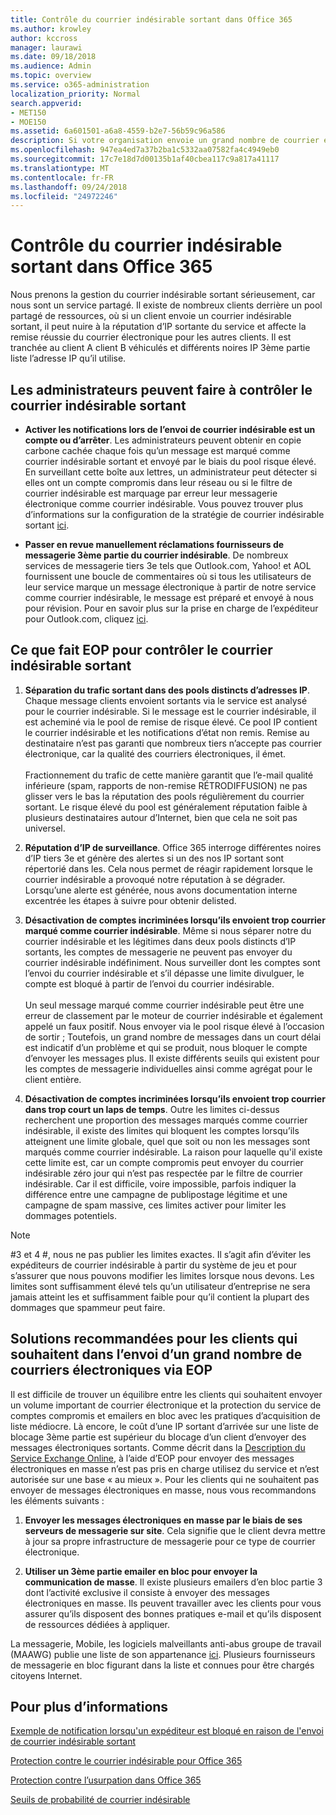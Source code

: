 ```yaml
---
title: Contrôle du courrier indésirable sortant dans Office 365
ms.author: krowley
author: kccross
manager: laurawi
ms.date: 09/18/2018
ms.audience: Admin
ms.topic: overview
ms.service: o365-administration
localization_priority: Normal
search.appverid:
- MET150
- MOE150
ms.assetid: 6a601501-a6a8-4559-b2e7-56b59c96a586
description: Si votre organisation envoie un grand nombre de courrier en nombre qui a été marqué comme courrier indésirable, vous pourriez être bloqué à partir de l’envoi de courrier électronique avec Office 365. Lisez cet article pour en savoir plus sur ce comportement et ce que vous pouvez faire parler.
ms.openlocfilehash: 947ea4ed7a37b2ba1c5332aa07582fa4c4949eb0
ms.sourcegitcommit: 17c7e18d7d00135b1af40cbea117c9a817a41117
ms.translationtype: MT
ms.contentlocale: fr-FR
ms.lasthandoff: 09/24/2018
ms.locfileid: "24972246"
---
```

# <a name="controlling-outbound-spam-in-office-365"></a>Contrôle du courrier indésirable sortant dans Office 365

Nous prenons la gestion du courrier indésirable sortant sérieusement, car nous sont un service partagé.  Il existe de nombreux clients derrière un pool partagé de ressources, où si un client envoie un courrier indésirable sortant, il peut nuire à la réputation d’IP sortante du service et affecte la remise réussie du courrier électronique pour les autres clients. Il est tranchée au client A client B véhiculés et différents noires IP 3ème partie liste l’adresse IP qu’il utilise.

## <a name="what-admins-can-do-to-control-outbound-spam"></a>Les administrateurs peuvent faire à contrôler le courrier indésirable sortant

- **Activer les notifications lors de l’envoi de courrier indésirable est un compte ou d’arrêter**. Les administrateurs peuvent obtenir en copie carbone cachée chaque fois qu’un message est marqué comme courrier indésirable sortant et envoyé par le biais du pool risque élevé. En surveillant cette boîte aux lettres, un administrateur peut détecter si elles ont un compte compromis dans leur réseau ou si le filtre de courrier indésirable est marquage par erreur leur messagerie électronique comme courrier indésirable.  Vous pouvez trouver plus d’informations sur la configuration de la stratégie de courrier indésirable sortant [ici](configure-the-outbound-spam-policy.md).
 
- **Passer en revue manuellement réclamations fournisseurs de messagerie 3ème partie du courrier indésirable**. De nombreux services de messagerie tiers 3e tels que Outlook.com, Yahoo! et AOL fournissent une boucle de commentaires où si tous les utilisateurs de leur service marque un message électronique à partir de notre service comme courrier indésirable, le message est préparé et envoyé à nous pour révision. Pour en savoir plus sur la prise en charge de l’expéditeur pour Outlook.com, cliquez [ici](https://sendersupport.olc.protection.outlook.com/pm/services.aspx).

## <a name="what-eop-does-to-control-outbound-spam"></a>Ce que fait EOP pour contrôler le courrier indésirable sortant 

1. **Séparation du trafic sortant dans des pools distincts d’adresses IP**. Chaque message clients envoient sortants via le service est analysé pour le courrier indésirable. Si le message est le courrier indésirable, il est acheminé via le pool de remise de risque élevé. Ce pool IP contient le courrier indésirable et les notifications d’état non remis. Remise au destinataire n’est pas garanti que nombreux tiers n’accepte pas courrier électronique, car la qualité des courriers électroniques, il émet.<br/><br/>Fractionnement du trafic de cette manière garantit que l’e-mail qualité inférieure (spam, rapports de non-remise RÉTRODIFFUSION) ne pas glisser vers le bas la réputation des pools régulièrement du courrier sortant. Le risque élevé du pool est généralement réputation faible à plusieurs destinataires autour d’Internet, bien que cela ne soit pas universel. 

2. **Réputation d’IP de surveillance**. Office 365 interroge différentes noires d’IP tiers 3e et génère des alertes si un des nos IP sortant sont répertorié dans les. Cela nous permet de réagir rapidement lorsque le courrier indésirable a provoqué notre réputation à se dégrader. Lorsqu’une alerte est générée, nous avons documentation interne excentrée les étapes à suivre pour obtenir delisted. 

3. **Désactivation de comptes incriminées lorsqu’ils envoient trop courrier marqué comme courrier indésirable**. Même si nous séparer notre du courrier indésirable et les légitimes dans deux pools distincts d’IP sortants, les comptes de messagerie ne peuvent pas envoyer du courrier indésirable indéfiniment. Nous surveiller dont les comptes sont l’envoi du courrier indésirable et s’il dépasse une limite divulguer, le compte est bloqué à partir de l’envoi du courrier indésirable.<br/><br/>Un seul message marqué comme courrier indésirable peut être une erreur de classement par le moteur de courrier indésirable et également appelé un faux positif. Nous envoyer via le pool risque élevé à l’occasion de sortir ; Toutefois, un grand nombre de messages dans un court délai est indicatif d’un problème et qui se produit, nous bloquer le compte d’envoyer les messages plus. Il existe différents seuils qui existent pour les comptes de messagerie individuelles ainsi comme agrégat pour le client entière.

4. **Désactivation de comptes incriminées lorsqu’ils envoient trop courrier dans trop court un laps de temps**. Outre les limites ci-dessus recherchent une proportion des messages marqués comme courrier indésirable, il existe des limites qui bloquent les comptes lorsqu’ils atteignent une limite globale, quel que soit ou non les messages sont marqués comme courrier indésirable. La raison pour laquelle qu'il existe cette limite est, car un compte compromis peut envoyer du courrier indésirable zéro jour qui n’est pas respectée par le filtre de courrier indésirable. Car il est difficile, voire impossible, parfois indiquer la différence entre une campagne de publipostage légitime et une campagne de spam massive, ces limites activer pour limiter les dommages potentiels.

> [!NOTE]
> #3 et 4 #, nous ne pas publier les limites exactes.  Il s’agit afin d’éviter les expéditeurs de courrier indésirable à partir du système de jeu et pour s’assurer que nous pouvons modifier les limites lorsque nous devons. Les limites sont suffisamment élevé tels qu’un utilisateur d’entreprise ne sera jamais atteint les et suffisamment faible pour qu’il contient la plupart des dommages que spammeur peut faire. 

## <a name="recommended-workarounds-for-customers-who-want-to-send-outbound-a-lot-of-email-through-eop"></a>Solutions recommandées pour les clients qui souhaitent dans l’envoi d’un grand nombre de courriers électroniques via EOP

Il est difficile de trouver un équilibre entre les clients qui souhaitent envoyer un volume important de courrier électronique et la protection du service de comptes compromis et emailers en bloc avec les pratiques d’acquisition de liste médiocre. Là encore, le coût d’une IP sortant d’arrivée sur une liste de blocage 3ème partie est supérieur du blocage d’un client d’envoyer des messages électroniques sortants. Comme décrit dans la [Description du Service Exchange Online](https://technet.microsoft.com/library/exchange-online-limits.aspx#RecipientLimits), à l’aide d’EOP pour envoyer des messages électroniques en masse n’est pas pris en charge utilisez du service et n’est autorisée sur une base « au mieux ». Pour les clients qui ne souhaitent pas envoyer de messages électroniques en masse, nous vous recommandons les éléments suivants :

1. **Envoyer les messages électroniques en masse par le biais de ses serveurs de messagerie sur site**. Cela signifie que le client devra mettre à jour sa propre infrastructure de messagerie pour ce type de courrier électronique.

2. **Utiliser un 3ème partie emailer en bloc pour envoyer la communication de masse**. Il existe plusieurs emailers d’en bloc partie 3 dont l’activité exclusive il consiste à envoyer des messages électroniques en masse. Ils peuvent travailler avec les clients pour vous assurer qu’ils disposent des bonnes pratiques e-mail et qu’ils disposent de ressources dédiées à appliquer. 

La messagerie, Mobile, les logiciels malveillants anti-abus groupe de travail (MAAWG) publie une liste de son appartenance [ici](http://www.maawg.org/about/roster). Plusieurs fournisseurs de messagerie en bloc figurant dans la liste et connues pour être chargés citoyens Internet. 
  
## <a name="for-more-information"></a>Pour plus d’informations

[Exemple de notification lorsqu'un expéditeur est bloqué en raison de l'envoi de courrier indésirable sortant](sample-notification-when-a-sender-is-blocked-sending-outbound-spam.md)

[Protection contre le courrier indésirable pour Office 365](anti-spam-protection.md)

[Protection contre l’usurpation dans Office 365](anti-spoofing-protection.md)

[Seuils de probabilité de courrier indésirable](spam-confidence-levels.md)
